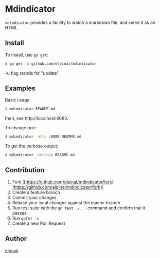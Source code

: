 # Mdindicator

`mdindicator` provides a facility to watch a markdown file, and serve it as an HTML.

## Install

To install, use `go get`:

```bash
$ go get -u github.com/elpinal/mdindicator
```

-u flag stands for "update".

## Examples

Basic usage:

```bash
$ mdindicator README.md
```

then, see http://localhost:8080.

To change port:

```bash
$ mdindicator -http :8888 README.md
```

To get the verbose output:

```bash
$ mdindicator -verbose README.md
```

## Contribution

1. Fork ([https://github.com/elpinal/mdindicator/fork](https://github.com/elpinal/mdindicator/fork))
1. Create a feature branch
1. Commit your changes
1. Rebase your local changes against the master branch
1. Run test suite with the `go test ./...` command and confirm that it passes
1. Run `gofmt -s`
1. Create a new Pull Request

## Author

[elpinal](https://github.com/elpinal)
